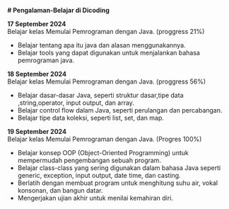 **# Pengalaman-Belajar di Dicoding**

**17 September 2024**<br>
Belajar kelas Memulai Pemrograman dengan Java. (proggress 21%)
* Belajar tentang apa itu java dan alasan menggunakannya.
* Belajar tools yang dapat digunakan untuk menjalankan bahasa pemrograman java.

**18 September 2024**<br>
Belajar kelas Memulai Pemrograman dengan Java. (proggress 56%)
* Belajar dasar-dasar Java, seperti struktur dasar,tipe data ,string,operator, input output, dan array.
* Belajar control flow dalam Java, seperti perulangan dan percabangan.
* Belajar tipe data koleksi, seperti list, set, dan map.
  
**19 September 2024**<br>
Belajar kelas Memulai Pemrograman dengan Java. (Progres 100%)
* Belajar konsep OOP (Object-Oriented Programming) untuk mempermudah pengembangan sebuah program.
* Belajar class-class yang sering digunakan dalam bahasa Java seperti generic, exception, input output, date time, dan casting.
* Berlatih dengan membuat program untuk menghitung suhu air, vokal konsonan, dan bangun datar.
* Mengerjakan ujian akhir untuk menilai kemahiran diri.
